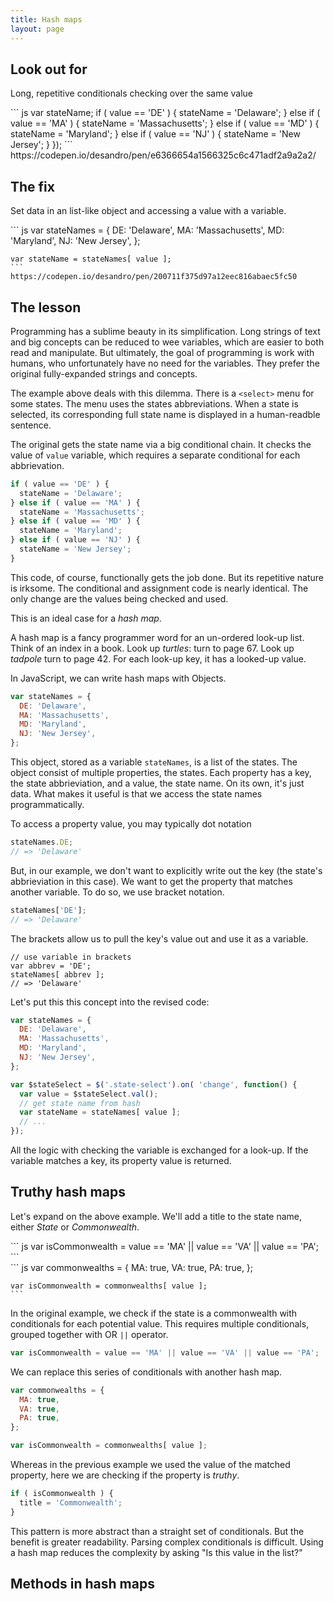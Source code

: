 ```yaml
---
title: Hash maps
layout: page
---
```


<div class="duo code-compare">
  <div class="duo__cell code-compare__nay">
    <h2>Look out for</h2>
    <p>Long, repetitive conditionals checking over the same value</p>
    ``` js
    var stateName;
      if ( value == 'DE' ) {
        stateName = 'Delaware';
      } else if ( value == 'MA' ) {
        stateName = 'Massachusetts';
      } else if ( value == 'MD' ) {
        stateName = 'Maryland';
      } else if ( value == 'NJ' ) {
        stateName = 'New Jersey';
      }
    });
    ```
    https://codepen.io/desandro/pen/e6366654a1566325c6c471adf2a9a2a2/
  </div>
  <div class="duo__cell code-compare__yay">
    <h2>The fix</h2>
    <p>Set data in an list-like object and accessing a value with a variable.</p>
    ``` js
    var stateNames = {
      DE: 'Delaware',
      MA: 'Massachusetts',
      MD: 'Maryland',
      NJ: 'New Jersey',
    };

    var stateName = stateNames[ value ];
    ```
    https://codepen.io/desandro/pen/200711f375d97a12eec816abaec5fc50
  </div>
</div>

<!-- html-in-md <div class="lesson-content"> -->

## The lesson

Programming has a sublime beauty in its simplification. Long strings of text and big concepts can be reduced to wee variables, which are easier to both read and manipulate. But ultimately, the goal of programming is work with humans, who unfortunately have no need for the variables. They prefer the original fully-expanded strings and concepts.

The example above deals with this dilemma. There is a `<select>` menu for some states. The menu uses the states abbreviations. When a state is selected, its corresponding full state name is displayed in a human-readble sentence.

The original gets the state name via a big conditional chain. It checks the value of `value` variable, which requires a separate conditional for each abbrievation.

``` js
if ( value == 'DE' ) {
  stateName = 'Delaware';
} else if ( value == 'MA' ) {
  stateName = 'Massachusetts';
} else if ( value == 'MD' ) {
  stateName = 'Maryland';
} else if ( value == 'NJ' ) {
  stateName = 'New Jersey';
}
```

This code, of course, functionally gets the job done. But its repetitive nature is irksome. The conditional and assignment code is nearly identical. The only change are the values being checked and used.

This is an ideal case for a _hash map_.

A hash map is a fancy programmer word for an un-ordered look-up list. Think of an index in a book. Look up _turtles_: turn to page 67. Look up _tadpole_ turn to page 42. For each look-up key, it has a looked-up value.

In JavaScript, we can write hash maps with Objects.

``` js
var stateNames = {
  DE: 'Delaware',
  MA: 'Massachusetts',
  MD: 'Maryland',
  NJ: 'New Jersey',
};
```

This object, stored as a variable `stateNames`, is a list of the states. The object consist of multiple properties, the states. Each property has a key, the state abbrieviation, and a value, the state name. On its own, it's just data. What makes it useful is that we access the state names programmatically.

To access a property value, you may typically dot notation

``` js
stateNames.DE;
// => 'Delaware'
```

But, in our example, we don't want to explicitly write out the key (the state's abbrieviation in this case). We want to get the property that matches another variable. To do so, we use bracket notation.

``` js
stateNames['DE'];
// => 'Delaware'
```

The brackets allow us to pull the key's value out and use it as a variable.

```
// use variable in brackets
var abbrev = 'DE';
stateNames[ abbrev ];
// => 'Delaware'
```

Let's put this this concept into the revised code:

``` js
var stateNames = {
  DE: 'Delaware',
  MA: 'Massachusetts',
  MD: 'Maryland',
  NJ: 'New Jersey',
};

var $stateSelect = $('.state-select').on( 'change', function() {
  var value = $stateSelect.val();
  // get state name from hash
  var stateName = stateNames[ value ];
  // ...
});
```

All the logic with checking the variable is exchanged for a look-up. If the variable matches a key, its property value is returned.

## Truthy hash maps

Let's expand on the above example. We'll add a title to the state name, either _State_ or _Commonwealth_.

</div>

<div class="duo code-compare">
  <div class="duo__cell code-compare__nay">
    ``` js
    var isCommonwealth = value == 'MA' || value == 'VA' || value == 'PA';
    ```
  </div>
  <div class="duo__cell code-compare__yay">
    ``` js
    var commonwealths = {
      MA: true,
      VA: true,
      PA: true,
    };

    var isCommonwealth = commonwealths[ value ];
    ```
  </div>
</div>

<!-- html-in-md <div class="lesson-content"> -->

In the original example, we check if the state is a commonwealth with conditionals for each potential value. This requires multiple conditionals, grouped together with OR `||` operator.

``` js
var isCommonwealth = value == 'MA' || value == 'VA' || value == 'PA';
```

We can replace this series of conditionals with another hash map.

``` js
var commonwealths = {
  MA: true,
  VA: true,
  PA: true,
};

var isCommonwealth = commonwealths[ value ];
```

Whereas in the previous example we used the value of the matched property, here we are checking if the property is _truthy_.

``` js
if ( isCommonwealth ) {
  title = 'Commonwealth';
}
```

This pattern is more abstract than a straight set of conditionals. But the benefit is greater readability. Parsing complex conditionals is difficult. Using a hash map reduces the complexity by asking "Is this value in the list?"

## Methods in hash maps

<!-- html-in-mid </div> -->
